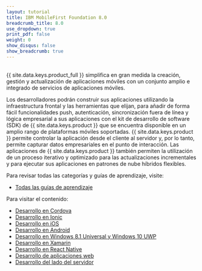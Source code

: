 ```yaml
---
layout: tutorial
title: IBM MobileFirst Foundation 8.0
breadcrumb_title: 8.0
use_dropdown: true
print_pdf: false
weight: 0
show_disqus: false
show_breadcrumb: true
---
```

<!-- NLS_CHARSET=UTF-8 -->
<br>
{{ site.data.keys.product_full }} simplifica en gran medida la creación, gestión y actualización de aplicaciones móviles con un conjunto amplio e integrado de servicios de aplicaciones móviles.

Los desarrolladores podrán construir sus aplicaciones utilizando la infraestructura frontal y las herramientas que elijan, para añadir de forma fácil funcionalidades push, autenticación, sincronización fuera de línea y lógica empresarial a sus aplicaciones con el kit de desarrollo de software (SDK) de {{ site.data.keys.product }} que se encuentra disponible en un amplio rango de plataformas móviles soportadas. {{ site.data.keys.product }} permite controlar la aplicación desde el cliente al servidor y, por lo tanto, permite capturar datos empresariales en el punto de interacción. Las aplicaciones de {{ site.data.keys.product }} también permiten la utilización de un proceso iterativo y optimizado para las actualizaciones incrementales y para ejecutar sus aplicaciones en patrones de nube híbridos flexibles.

Para revisar todas las categorías y guías de aprendizaje, visite:

* [Todas las guías de aprendizaje](all-tutorials/)

Para visitar el contenido:

* [Desarrollo en Cordova](cordova-tutorials/)
* [Desarrollo en Ionic](ionic-tutorials/)
* [Desarrollo en iOS](ios-tutorials/)
* [Desarrollo en Android](android-tutorials/)
* [Desarrollo en Windows 8.1 Universal y Windows 10 UWP](windows-8-10-tutorials/)
* [Desarrollo en Xamarin](xamarin-tutorials/)
* [Desarrollo en React Native](reactnative-tutorials/) 
* [Desarrollo de aplicaciones web](web-tutorials/)
* [Desarrollo del lado del servidor](server-side-tutorials/)
